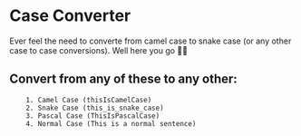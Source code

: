 # Case Converter

Ever feel the need to converte from camel case to snake case (or any other case to case conversions).
Well here you go 💁‍♀️

## Convert from any of these to any other:
        1. Camel Case (thisIsCamelCase)
        2. Snake Case (this_is_snake_case)
        3. Pascal Case (ThisIsPascalCase)
        4. Normal Case (This is a normal sentence)


